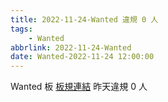 ```yaml
---
title: 2022-11-24-Wanted 違規 0 人
tags:
    - Wanted
abbrlink: 2022-11-24-Wanted
date: Wanted-2022-11-24 12:00:00
---
```

Wanted 板 [板規連結](https://www.ptt.cc/bbs/Wanted/M.1608829773.A.D3B.html)
昨天違規 0 人
